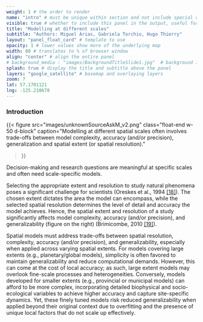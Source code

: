 ```yaml
---
weight: 1 # the order to render
name: "intro" # must be unique within section and not include special characters
visible: true # whether to include this panel in the output, useful for testing
title: "Modelling at different scales"
subtitle: "Authors: Miguel Arias, Gabriela Torchio, Hugo Thierry"
layout: "panel_float_card" # template to use
opacity: 1 # lower values show more of the underlying map
width: 80 # translates to % of browser window
align: "center" # align the entire panel
# background_media : "images/BackgroundTitleSlide1.jpg"  # background image rendered behind the panel, covering map
splash: true # display the title and subtitle above the panel
layers: "google_satellite" # basemap and overlaying layers
zoom: 7
lat: 57.1701121
lng: -125.210678
---
```

### Introduction

{{< figure src="images/unknownSourceAskM_v2.png" 
class="float-end w-50 d-block" 
caption="Modelling at different spatial scales often involves trade-offs between model complexity, accuracy (and/or precision), generalization and spatial extent (or spatial resolution)." 
>}}

Decision-making and research questions are meaningful at specific scales and often need scale-specific models. 


<!-- Choosing the right size (extent) to study natural phenomena is hard for scientists (Oreskes et al., 1994 <a href="../references/">[18]</a>). The scale chosen will determine how much detail and how accurate the model is, and also, how much area the model can cover. The scale of a study significantly impacts the models complexity, their accuracy, spatial extent, and generalizability (figure on the right) (Brimicombe, 2010 <a href="../references/">[19]</a>).

Researching at a local scale or a small proportion of the territory requires more complex analyses. Researchers need to consider more variables and their relationships to achieve a reliable approximation of the natural phenomena under investigation. Also, the identification of patterns could be more difficult at smaller scales. Furthermore, obtaining more detailed results demands more computational resources. Nevertheless, higher scales at a finer resolution do not always lead to higher accuracy (Brimicombe, 2010 <a href="../references/">[19]</a>).

On the other hand, examining natural phenomena at larger scales, such as regional or global studies, may enhance comprehension of the phenomena. Coarser resolutions lead to reduced complexity, simplifying models’ inputs and outputs. Also, some relationships or patterns emerge to significant geographical extents. Furthermore, policymakers tend to favor regional and global scales, as they provide a broader perspective on reality.
-->

Selecting the appropriate extent and resolution to study natural phenomena poses a significant challenge for scientists (Oreskes et al., 1994 <a href="../references/">[18]</a>). The chosen extent dictates the area the model can encompass, while the selected spatial resolution determines the level of detail and accuracy the model achieves. Hence, the spatial extent and resolution of a study significantly affects model complexity, accuracy (and/or precision), and generalizability (figure on the right) (Brimicombe, 2010 <a href="../references/">[19]</a>).

Spatial models must address trade-offs between spatial resolution, complexity, accuracy (and/or precision), and generalizability, especially when applied across varying spatial extents. For models covering large extents (e.g., planetary/global models), simplicity is often favored to maintain generalizability and reduce computational demands. However, this can come at the cost of local accuracy; as such, large extent models may overlook fine-scale processes and heterogeneities. Conversely, models developed for smaller extents (e.g., provincial or municipal models) can afford to be more complex, incorporating detailed biophysical and socio-ecological variables to achieve higher accuracy and capture site-specific dynamics. Yet, these finely tuned models risk reduced generalizability when applied beyond their original context due to overfitting and the presence of unique local factors that do not scale up effectively. 


